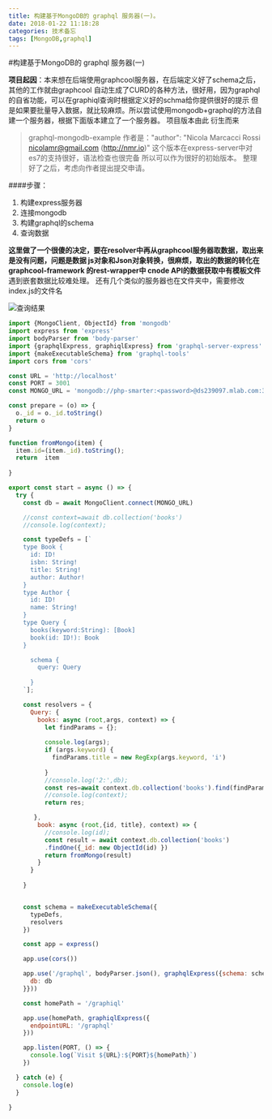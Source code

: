 ```yaml
---
title: 构建基于MongoDB的 graphql 服务器(一)。
date: 2018-01-22 11:18:28
categories: 技术备忘
tags: [MongoDB,graphql]
---
```


#构建基于MongoDB的 graphql 服务器(一)

**项目起因**：本来想在后端使用graphcool服务器，在后端定义好了schema之后，其他的工作就由graphcool 自动生成了CURD的各种方法，很好用，因为graphql的自省功能，可以在graphiql查询时根据定义好的schma给你提供很好的提示
但是如果要批量导入数据，就比较麻烦。所以尝试使用mongodb+graphql的方法自建一个服务器，根据下面版本建立了一个服务器。
项目版本由此 衍生而来 
>graphql-mongodb-example
作者是："author": "Nicola Marcacci Rossi <nicolamr@gmail.com> (http://nmr.io)"
>这个版本在express-server中对es7的支持很好，语法检查也很完备
所以可以作为很好的初始版本。 整理好了之后，考虑向作者提出提交申请。

####步骤：
1. 构建express服务器
2. 连接mongodb
3. 构建graphql的schema
4. 查询数据

**这里做了一个很傻的决定，要在resolver中再从graphcool服务器取数据，取出来是没有问题，问题是数据 js对象和Json对象转换，很麻烦，取出的数据的转化在graphcool-framework 的rest-wrapper中 cnode API的数据获取中有模板文件**
遇到嵌套数据比较难处理。 
还有几个类似的服务器也在文件夹中，需要修改index.js的文件名

![查询结果](https://ws3.sinaimg.cn/large/006tKfTcgy1fnp7rp2nhcj30zf0glgmk.jpg)

```javascript
import {MongoClient, ObjectId} from 'mongodb'
import express from 'express'
import bodyParser from 'body-parser'
import {graphqlExpress, graphiqlExpress} from 'graphql-server-express'
import {makeExecutableSchema} from 'graphql-tools'
import cors from 'cors'

const URL = 'http://localhost'
const PORT = 3001
const MONGO_URL = 'mongodb://php-smarter:<password>@ds239097.mlab.com:39097/recompose'

const prepare = (o) => {
  o._id = o._id.toString()
  return o
}

function fromMongo(item) {
  item.id=(item._id).toString();
  return  item
  
}

export const start = async () => {
  try {
    const db = await MongoClient.connect(MONGO_URL)

    //const context=await db.collection('books')
    //console.log(context);

    const typeDefs = [`
    type Book {
      id: ID!
      isbn: String!
      title: String!
      author: Author!
    }
    type Author {
      id: ID!
      name: String!
    }
    type Query {
      books(keyword:String): [Book]
      book(id: ID!): Book
    }

      schema {
        query: Query
        
      }
    `];

    const resolvers = {
      Query: {
        books: async (root,args, context) => {
          let findParams = {};
          
          console.log(args);
          if (args.keyword) {
            findParams.title = new RegExp(args.keyword, 'i')
            
          }
          //console.log('2:',db);
          const res=await context.db.collection('books').find(findParams).map(fromMongo).toArray();
          //console.log(context);
          return res;

       },
        book: async (root,{id, title}, context) => {
          //console.log(id);
          const result = await context.db.collection('books')
          .findOne({_id: new ObjectId(id) })
          return fromMongo(result)
        }
      }
     
    }


    const schema = makeExecutableSchema({
      typeDefs,
      resolvers
    })

    const app = express()

    app.use(cors())

    app.use('/graphql', bodyParser.json(), graphqlExpress({schema: schema, context: {
      db: db
    }}))

    const homePath = '/graphiql'

    app.use(homePath, graphiqlExpress({
      endpointURL: '/graphql'
    }))

    app.listen(PORT, () => {
      console.log(`Visit ${URL}:${PORT}${homePath}`)
    })

  } catch (e) {
    console.log(e)
  }

}
```

